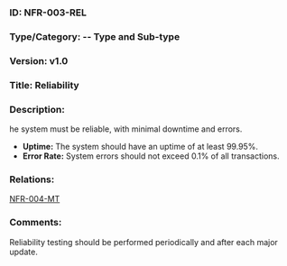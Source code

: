 ### ID: NFR-003-REL
 
### Type/Category: -- Type and Sub-type

### Version: v1.0
 
### Title: Reliability
  
### Description: 
 he system must be reliable, with minimal downtime and errors.

* **Uptime:** The system should have an uptime of at least 99.95%.
* **Error Rate:** System errors should not exceed 0.1% of all transactions.


### Relations: 
[NFR-004-MT](https://github.com/carmensat/RECIPE-ROULETTE/blob/main/REQUIREMENTS/NFR-004-MT.md)

### Comments: 
Reliability testing should be performed periodically and after each major update.
